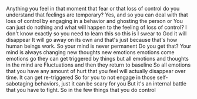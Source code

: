  Anything you feel in that moment that fear or that loss of control do you understand that feelings are temporary? Yes, and so you can deal with that loss of control by engaging in a behavior and ghosting the person or You can just do nothing and what will happen to the feeling of loss of control? I don't know exactly so you need to learn this so this is I swear to God it will disappear It will go away on its own and that's just because that's how human beings work. So your mind is never permanent Do you get that? Your mind is always changing new thoughts new emotions emotions come emotions go they can get triggered by things but all emotions and thoughts in the mind are Fluctuations and then they return to baseline So all emotions that you have any amount of hurt that you feel will actually disappear over time. It can get re-triggered So for you to not engage in those self-sabotaging behaviors, just it can be scary for you But it's an internal battle that you have to fight. So in the few things that you do control